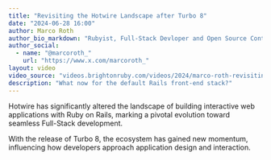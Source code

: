 ```yaml
---
title: "Revisiting the Hotwire Landscape after Turbo 8"
date: "2024-06-28 16:00"
author: Marco Roth
author_bio_markdown: "Rubyist, Full-Stack Devloper and Open Source Contributor"
author_social:
  - name: "@marcoroth_"
    url: "https://www.x.com/marcoroth_"
layout: video
video_source: "videos.brightonruby.com/videos/2024/marco-roth-revisiting-the-hotwire-landscape-after-turbo-8.mp4"
description: "What now for the default Rails front-end stack?"
---
```


Hotwire has significantly altered the landscape of building interactive web applications with Ruby on Rails, marking a pivotal evolution toward seamless Full-Stack development.

With the release of Turbo 8, the ecosystem has gained new momentum, influencing how developers approach application design and interaction.
